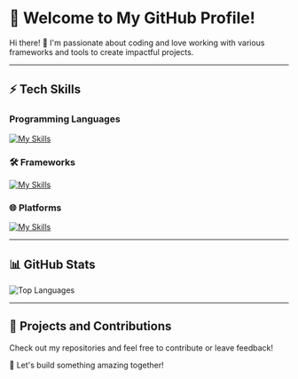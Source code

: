 # 🌟 Welcome to My GitHub Profile!

Hi there! 👋 I'm passionate about coding and love working with various frameworks and tools to create impactful projects.

---

## ⚡ Tech Skills

### Programming Languages
[![My Skills](https://skillicons.dev/icons?i=java,py,js,html,css,c,cpp,cs,php,mysql)](https://skillicons.dev)

### 🛠️ Frameworks
[![My Skills](https://skillicons.dev/icons?i=react,nextjs,flask,spring,angular,django,fastapi,dotnet)](https://skillicons.dev)

### 🌐 Platforms
[![My Skills](https://skillicons.dev/icons?i=windows,apple,linux)](https://skillicons.dev)

---

## 📊 GitHub Stats

<!-- ![GitHub Stats](https://github-readme-stats.vercel.app/api?username=waizin28&show_icons=true&theme=radical) -->  
![Top Languages](https://github-readme-stats.vercel.app/api/top-langs/?username=waizin28&layout=compact&theme=radical)

---

## 📌 Projects and Contributions

Check out my repositories and feel free to contribute or leave feedback!

🌟 Let's build something amazing together!
